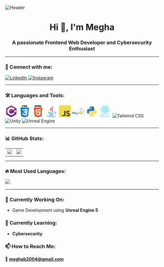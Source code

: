 ![Header](https://github-profile-trophy.vercel.app/?username=meghalinn&theme=darkhub&margin-w=15&margin-h=15)

<h1 align="center">Hi 👋, I'm Megha</h1>
<h3 align="center">A passionate Frontend Web Developer and Cybersecurity Enthusiast</h3>

---

### 🚀 Connect with me:
<p align="left">
<a href="https://linkedin.com/in/megha-b" target="blank">
  <img src="https://raw.githubusercontent.com/rahuldkjain/github-profile-readme-generator/master/src/images/icons/Social/linked-in-alt.svg" alt="LinkedIn" height="30" width="40" />
</a>
<a href="https://instagram.com/megha_b" target="blank">
  <img src="https://raw.githubusercontent.com/rahuldkjain/github-profile-readme-generator/master/src/images/icons/Social/instagram.svg" alt="Instagram" height="30" width="40" />
</a>
</p>

---

### 🛠️ Languages and Tools:
<p align="left">
  <img src="https://raw.githubusercontent.com/devicons/devicon/master/icons/csharp/csharp-original.svg" alt="C#" width="40" height="40" />
  <img src="https://raw.githubusercontent.com/devicons/devicon/master/icons/css3/css3-original-wordmark.svg" alt="CSS3" width="40" height="40" />
  <img src="https://raw.githubusercontent.com/devicons/devicon/master/icons/html5/html5-original-wordmark.svg" alt="HTML5" width="40" height="40" />
  <img src="https://raw.githubusercontent.com/devicons/devicon/master/icons/java/java-original.svg" alt="Java" width="40" height="40" />
  <img src="https://raw.githubusercontent.com/devicons/devicon/master/icons/javascript/javascript-original.svg" alt="JavaScript" width="40" height="40" />
  <img src="https://raw.githubusercontent.com/devicons/devicon/master/icons/mysql/mysql-original-wordmark.svg" alt="MySQL" width="40" height="40" />
  <img src="https://raw.githubusercontent.com/devicons/devicon/master/icons/python/python-original.svg" alt="Python" width="40" height="40" />
  <img src="https://raw.githubusercontent.com/devicons/devicon/master/icons/react/react-original-wordmark.svg" alt="React" width="40" height="40" />
  <img src="https://www.vectorlogo.zone/logos/tailwindcss/tailwindcss-icon.svg" alt="Tailwind CSS" width="40" height="40" />
  <img src="https://www.vectorlogo.zone/logos/unity3d/unity3d-icon.svg" alt="Unity" width="40" height="40" />
  <img src="https://raw.githubusercontent.com/kenangundogan/fontisto/036b7eca71aab1bef8e6a0518f7329f13ed62f6b/icons/svg/brand/unreal-engine.svg" alt="Unreal Engine" width="40" height="40" />
</p>

---

### 📊 GitHub Stats:
<table>
<tr>
<td>
  <img src="https://github-readme-stats.vercel.app/api?username=meghalinn&show_icons=true&theme=dark&hide_border=true" />
</td>
<td>
  <img src="https://github-readme-streak-stats.herokuapp.com/?user=meghalinn&theme=dark&hide_border=true" />
</td>
</tr>
</table>

---

### 🔥 Most Used Languages:
<p align="left">
  <img src="https://github-readme-stats.vercel.app/api/top-langs?username=meghalinn&layout=compact&theme=dark&hide_border=true" />
</p>

---





### 🔭 Currently Working On:
- Game Development using **Unreal Engine 5**

### 🌱 Currently Learning:
- **Cybersecurity**

### 📫 How to Reach Me:
📧 **meghab2004@gmail.com**

